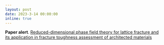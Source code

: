 ```yaml
---
layout: post
date: 2023-3-14 00:00:00
inline: true
---
```


**Paper alert**. [Reduced-dimensional phase field theory for lattice fracture and its application in fracture toughness assessment of architected materials](https://www.sciencedirect.com/science/article/pii/S0997753823000566?via%3Dihub)
